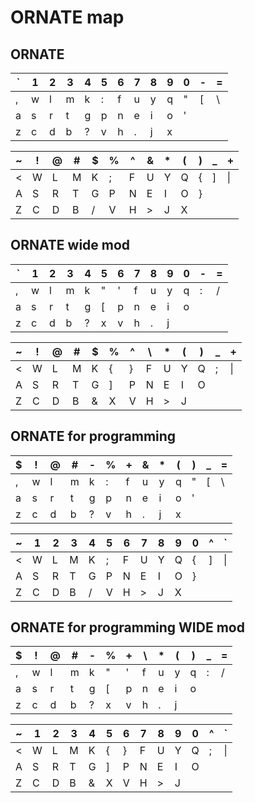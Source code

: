 # ORNATE map

## ORNATE

| `   | 1   | 2   | 3   | 4   | 5   | 6   | 7   | 8   | 9   | 0   | -   | =   |
| --- | --- | --- | --- | --- | --- | --- | --- | --- | --- | --- | --- | --- |
| ,   | w   | l   | m   | k   | :   | f   | u   | y   | q   | "   | [   | \   |
| a   | s   | r   | t   | g   | p   | n   | e   | i   | o   | '   |
| z   | c   | d   | b   | ?   | v   | h   | .   | j   | x   |

| ~   | !   | @   | #   | $   | %   | ^   | &   | \*  | (   | )   | \_  | +   |
| --- | --- | --- | --- | --- | --- | --- | --- | --- | --- | --- | --- | --- |
| <   | W   | L   | M   | K   | ;   | F   | U   | Y   | Q   | {   | ]   |     \|     |
| A   | S   | R   | T   | G   | P   | N   | E   | I   | O   | }   |
| Z   | C   | D   | B   | /   | V   | H   | >   | J   | X   |

## ORNATE wide mod

| `   | 1   | 2   | 3   | 4   | 5   | 6   | 7   | 8   | 9   | 0   | -   | =   |
| --- | --- | --- | --- | --- | --- | --- | --- | --- | --- | --- | --- | --- |
| ,   | w   | l   | m   | k   | "   | '   | f   | u   | y   | q   | :   | /   |
| a   | s   | r   | t   | g   | [   | p   | n   | e   | i   | o   |
| z   | c   | d   | b   | ?   | x   | v   | h   | .   | j   |

| ~   | !   | @   | #   | $   | %   | ^   | \   | \*  | (   | )   | \_  | +   |
| --- | --- | --- | --- | --- | --- | --- | --- | --- | --- | --- | --- | --- |
| <   | W   | L   | M   | K   | {   | }   | F   | U   | Y   | Q   | ;   |     \|     |
| A   | S   | R   | T   | G   | ]   | P   | N   | E   | I   | O   |
| Z   | C   | D   | B   | &   | X   | V   | H   | >   | J   |

## ORNATE for programming

| $   | !   | @   | #   | -   | %   | +   | &   | \*   | (  | )   | \_   | =   |
| --- | --- | --- | --- | --- | --- | --- | --- | --- | --- | --- | --- | --- |
| ,   | w   | l   | m   | k   | :   | f   | u   | y   | q   | "   | [   | \   |
| a   | s   | r   | t   | g   | p   | n   | e   | i   | o   | '   |
| z   | c   | d   | b   | ?   | v   | h   | .   | j   | x   |

| ~   | 1   | 2   | 3   | 4   | 5   | 6   | 7   | 8  | 9   | 0   | ^  | `   |
| --- | --- | --- | --- | --- | --- | --- | --- | --- | --- | --- | --- | --- |
| <   | W   | L   | M   | K   | ;   | F   | U   | Y   | Q   | {   | ]   |     \|     |
| A   | S   | R   | T   | G   | P   | N   | E   | I   | O   | }   |
| Z   | C   | D   | B   | /   | V   | H   | >   | J   | X   |

## ORNATE for programming WIDE mod

| $   | !   | @   | #   | -   | %   | +   | \   | \*   | (   | )   | \_   | =   |
| --- | --- | --- | --- | --- | --- | --- | --- | --- | --- | --- | --- | --- |
| ,   | w   | l   | m   | k   | "   | '   | f   | u   | y   | q   | :   | /   |
| a   | s   | r   | t   | g   | [   | p   | n   | e   | i   | o   |
| z   | c   | d   | b   | ?   | x   | v   | h   | .   | j   |

| ~   | 1   | 2   | 3   | 4   | 5   | 6   | 7   | 8  | 9   | 0   | ^  | `   |
| --- | --- | --- | --- | --- | --- | --- | --- | --- | --- | --- | --- | --- |
| <   | W   | L   | M   | K   | {   | }   | F   | U   | Y   | Q   | ;   |     \|     |
| A   | S   | R   | T   | G   | ]   | P   | N   | E   | I   | O   |
| Z   | C   | D   | B   | &   | X   | V   | H   | >   | J   |
